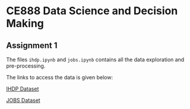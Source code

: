 # CE888 Data Science and Decision Making
## Assignment 1

The files `ihdp.ipynb` and `jobs.ipynb` contains all the data exploration and pre-processing.

The links to access the data is given below:

[IHDP Dataset](https://raw.githubusercontent.com/dmachlanski/CE888_2022/main/project/data/ihdp.csv)

[JOBS Dataset](https://raw.githubusercontent.com/dmachlanski/CE888_2022/main/project/data/jobs.csv)